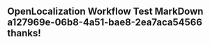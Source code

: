 <properties
ms.topic="hero-topic"
ms.test1="hero-topic"
ms.test2="test"/>


## OpenLocalization Workflow Test MarkDown a127969e-06b8-4a51-bae8-2ea7aca54566 thanks!



<!--HONumber=Aug16_HO3-->


